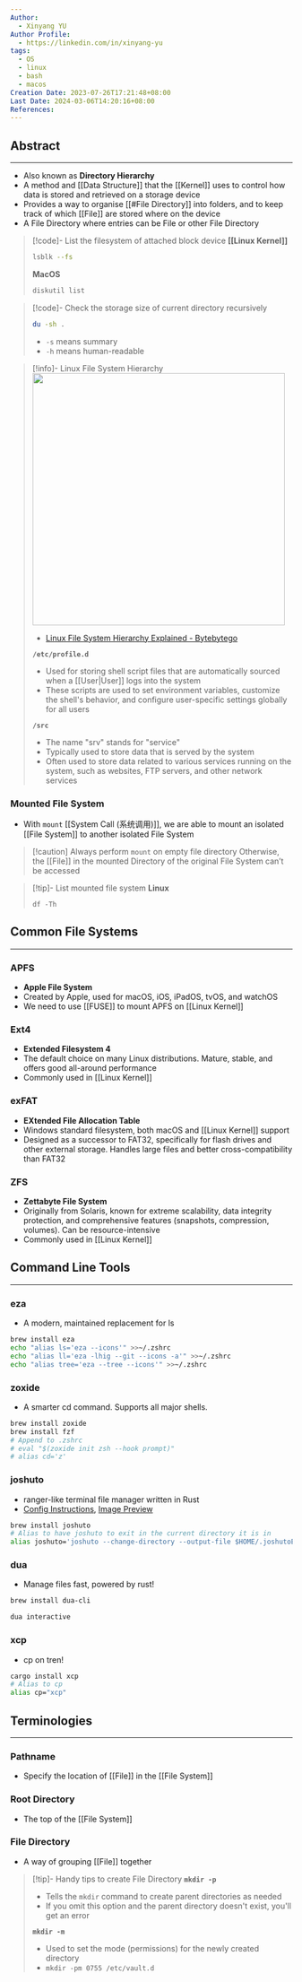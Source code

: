 ```yaml
---
Author:
  - Xinyang YU
Author Profile:
  - https://linkedin.com/in/xinyang-yu
tags:
  - OS
  - linux
  - bash
  - macos
Creation Date: 2023-07-26T17:21:48+08:00
Last Date: 2024-03-06T14:20:16+08:00
References: 
---
```

## Abstract
---
- Also known as **Directory Hierarchy**
- A method and [[Data Structure]] that the [[Kernel]] uses to control how data is stored and retrieved on a storage device 
- Provides a way to organise [[#File Directory]] into folders, and to keep track of which [[File]] are stored where on the device
- A File Directory where entries can be File or other File Directory



>[!code]- List the filesystem of attached block device
> **[[Linux Kernel]]**
> ```bash
> lsblk --fs
> ```
> 
> **MacOS**
> ```bash
> diskutil list
> ```

>[!code]- Check the storage size of current directory recursively
> ```bash
> du -sh .
> ```
> - `-s` means summary
> - `-h` means human-readable


>[!info]- Linux File System Hierarchy
> <img src="https://raw.githubusercontent.com/ByteByteGoHq/system-design-101/main/images/linux-file-systems.jpg" width="450">
> 
> - [Linux File System Hierarchy Explained - Bytebytego](https://youtu.be/bbmWOjuFmgA?si=zm32Pmn2I4Yum2hM)
>   
> **`/etc/profile.d`**
> -  Used for storing shell script files that are automatically sourced when a [[User|User]] logs into the system
> - These scripts are used to set environment variables, customize the shell's behavior, and configure user-specific settings globally for all users
>   
> **`/src`**
> - The name "srv" stands for "service" 
> - Typically used to store data that is served by the system
> - Often used to store data related to various services running on the system, such as websites, FTP servers, and other network services

### Mounted File System
- With ``mount`` [[System Call (系统调用)]], we are able to mount an isolated [[File System]] to another isolated File System

>[!caution] Always perform ``mount`` on empty file directory
>Otherwise, the [[File]] in the mounted Directory of the original File System can’t be accessed

>[!tip]- List mounted file system 
> **Linux**
> ```
> df -Th
> ```

## Common File Systems
---
### APFS 
- **Apple File System**
- Created by Apple, used for macOS, iOS, iPadOS, tvOS, and watchOS
- We need to use [[FUSE]] to mount APFS on [[Linux Kernel]] 

### Ext4 
- **Extended Filesystem 4**
- The default choice on many Linux distributions. Mature, stable, and offers good all-around performance
- Commonly used in [[Linux Kernel]]


### exFAT 
- **EXtended File Allocation Table**
- Windows standard filesystem, both macOS and [[Linux Kernel]] support
- Designed as a successor to FAT32, specifically for flash drives and other external storage. Handles large files and better cross-compatibility than FAT32

### ZFS 
- **Zettabyte File System**
- Originally from Solaris, known for extreme scalability, data integrity protection, and comprehensive features (snapshots, compression, volumes). Can be resource-intensive
- Commonly used in [[Linux Kernel]]


## Command Line Tools
---
### eza
- A modern, maintained replacement for ls
```bash
brew install eza
echo "alias ls='eza --icons'" >>~/.zshrc
echo "alias ll='eza -lhig --git --icons -a'" >>~/.zshrc
echo "alias tree='eza --tree --icons'" >>~/.zshrc
```
### zoxide
- A smarter cd command. Supports all major shells.
```bash
brew install zoxide
brew install fzf
# Append to .zshrc
# eval "$(zoxide init zsh --hook prompt)" 
# alias cd='z'
```
### joshuto
- ranger-like terminal file manager written in Rust
- [Config Instructions](https://github.com/kamiyaa/joshuto/tree/main/docs/configuration), [Image Preview](https://github.com/kamiyaa/joshuto/tree/main/docs/configuration)
```bash
brew install joshuto
# Alias to have joshuto to exit in the current directory it is in
alias joshuto='joshuto --change-directory --output-file $HOME/.joshutoExit; LASTDIR=`bat $HOME/.joshutoExit`; cd "$LASTDIR"'
```
### dua
- Manage files fast, powered by rust!
```bash
brew install dua-cli

dua interactive
```
### xcp
- cp on tren!
```bash
cargo install xcp
# Alias to cp
alias cp="xcp"
```




## Terminologies 
---
### Pathname
- Specify the location of [[File]] in the [[File System]]
### Root Directory
- The top of the [[File System]]
### File Directory
- A way of grouping [[File]] together

>[!tip]- Handy tips to create File Directory
> **`mkdir -p`**
> - Tells the `mkdir` command to create parent directories as needed 
> - If you omit this option and the parent directory doesn't exist, you'll get an error
> 
> **`mkdir -m`**
> - Used to set the mode (permissions) for the newly created directory
> - `mkdir -pm 0755 /etc/vault.d`
